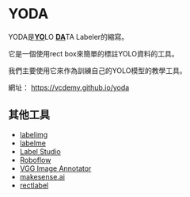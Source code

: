# YODA

YODA是<ins>**YO**</ins>LO <ins>**DA**</ins>TA Labeler的縮寫。

它是一個使用rect box來簡單的標註YOLO資料的工具。

我們主要使用它來作為訓練自己的YOLO模型的教學工具。

網址： https://vcdemy.github.io/yoda

## 其他工具

* [labelimg](https://github.com/HumanSignal/labelImg)
* [labelme](https://github.com/wkentaro/labelme)
* [Label Studio](https://labelstud.io/)
* [Roboflow](https://roboflow.com/)
* [VGG Image Annotator](https://www.robots.ox.ac.uk/~vgg/software/via/)
* [makesense.ai](https://github.com/SkalskiP/make-sense)
* [rectlabel](https://rectlabel.com/)
